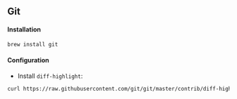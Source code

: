 Git
---

#### Installation

```sh
brew install git
```

#### Configuration
* Install `diff-highlight`:
```sh
curl https://raw.githubusercontent.com/git/git/master/contrib/diff-highlight/diff-highlight > /usr/local/bin/diff-highlight && chmod +x /usr/local/bin/diff-highlight
```
